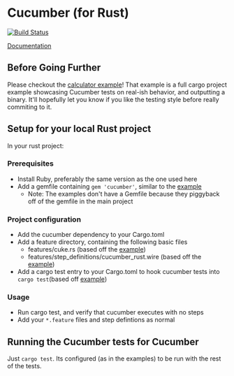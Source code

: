 # Cucumber (for Rust)

[![Build Status](https://travis-ci.org/acmcarther/cucumber.svg?branch=master)](https://travis-ci.org/acmcarther/cucumber)

[Documentation](https://acmcarther.github.io/cucumber/cucumber/index.html)

## Before Going Further
Please checkout the [calculator example](examples/calculator)! That example is a full cargo project example showcasing Cucumber tests on real-ish behavior, and outputting a binary. It'll hopefully let you know if you like the testing style before really commiting to it.

## Setup for your local Rust project
In your rust project:

### Prerequisites
- Install Ruby, preferably the same version as the one used here
- Add a gemfile containing `gem 'cucumber'`, similar to the [example](Gemfile)
  - Note: The examples don't have a Gemfile because they piggyback off of the gemfile in the main project

### Project configuration
- Add the cucumber dependency to your Cargo.toml
- Add a feature directory, containing the following basic files
  - features/cuke.rs (based off the [example](examples/calculator/features/cuke.rs))
  - features/step_definitions/cucumber_rust.wire (based off the [example](examples/calculator/features/step_definitions/cucumber_rust.wire))
- Add a cargo test entry to your Cargo.toml to hook cucumber tests into `cargo test`(based off [example](examples/calculator/Cargo.toml))

### Usage
- Run cargo test, and verify that cucumber executes with no steps
- Add your `*.feature` files and step defintions as normal

## Running the Cucumber tests for Cucumber
Just `cargo test`. Its configured (as in the examples) to be run with the rest of the tests.
